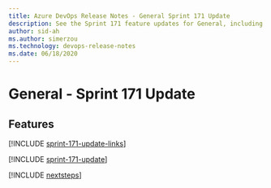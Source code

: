 ```yaml
---
title: Azure DevOps Release Notes - General Sprint 171 Update
description: See the Sprint 171 feature updates for General, including next steps.
author: sid-ah
ms.author: simerzou
ms.technology: devops-release-notes
ms.date: 06/18/2020
---
```


# General - Sprint 171 Update

## Features

[!INCLUDE [sprint-171-update-links](../includes/general/sprint-171-update-links.md)]

[!INCLUDE [sprint-171-update](../includes/general/sprint-171-update.md)]

[!INCLUDE [nextsteps](../includes/nextsteps.md)]